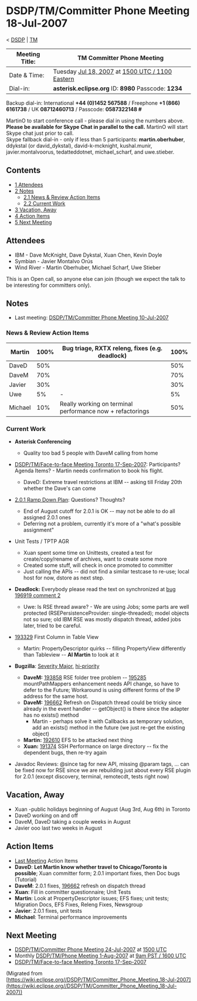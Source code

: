 

DSDP/TM/Committer Phone Meeting 18-Jul-2007
===========================================

< [DSDP](https://wiki.eclipse.org/DSDP "DSDP")‎ | [TM](./TM "DSDP/TM")

| Meeting Title: | **TM Committer Phone Meeting** |
| --- | --- |
| Date & Time: | Tuesday [Jul 18, 2007](./index.php?title=Jul_18,_2007&action=edit&redlink=1 "Jul 18, 2007 (page does not exist)") at [1500 UTC / 1100 Eastern](http://www.timeanddate.com/worldclock/meetingdetails.html?year=2007&month=7&day=18&hour=15&min=00&sec=0&p1=224&p2=159&p3=250&p4=136&p5=223&iv=1800) |
| Dial-in: | **asterisk.eclipse.org** ID: **8980** Passcode: **1234** |

Backup dial-in: International **+44 (0)1452 567588** / Freephone **+1 (866) 6161738** / UK **08712460713** / Passcode: **0587322148 #**

  
MartinO to start conference call - please dial in using the numbers above.  
**Please be available for Skype Chat in parallel to the call.** MartinO will start Skype chat just prior to call.  
Skype fallback dial-in - only if less than 5 participants: **martin.oberhuber**, ddykstal (or david\_dykstal), david-k-mcknight, kushal.munir, javier.montalvoorus, tedatteddotnet, michael\_scharf, and uwe.stieber.  

Contents
--------

*   [1 Attendees](#Attendees)
*   [2 Notes](#Notes)
    *   [2.1 News & Review Action Items](#News-.26-Review-Action-Items)
    *   [2.2 Current Work](#Current-Work)
*   [3 Vacation, Away](#Vacation.2C-Away)
*   [4 Action Items](#Action-Items)
*   [5 Next Meeting](#Next-Meeting)

Attendees
---------

*   IBM - Dave McKnight, Dave Dykstal, Xuan Chen, Kevin Doyle
*   Symbian - Javier Montalvo Orús
*   Wind River - Martin Oberhuber, Michael Scharf, Uwe Stieber

This is an Open call, so anyone else can join (though we expect the talk to be interesting for committers only).

Notes
-----

*   Last meeting: [DSDP/TM/Committer Phone Meeting 10-Jul-2007](./Committer_Phone_Meeting_10-Jul-2007 "DSDP/TM/Committer Phone Meeting 10-Jul-2007")

### News & Review Action Items

| Martin | 100% | Bug triage, RXTX releng, fixes (e.g. deadlock) | 100% |
| --- | --- | --- | --- |
| DaveD | 50% |  | 50% |
| DaveM | 70% |  | 70% |
| Javier | 30% |  | 30% |
| Uwe | 5% | - | 5% |
| Michael | 10% | Really working on terminal performance now + refactorings | 50% |

### Current Work

*   **Asterisk Conferencing**
    *   Quality too bad 5 people with DaveM calling from home

  

*   [DSDP/TM/Face-to-face Meeting Toronto 17-Sep-2007](./Face-to-face_Meeting_Toronto_17-Sep-2007 "DSDP/TM/Face-to-face Meeting Toronto 17-Sep-2007"): Participants? Agenda Items? - Martin needs confirmation to book his flight.
    *   DaveD: Extreme travel restrictions at IBM -- asking till Friday 20th whether the Dave's can come
*   [2.0.1 Ramp Down Plan](./TM_2.0_Ramp_down_Plan_for_Europa#Ramp_down_for_Europa_SR1_.2828-Sep-2007.29 "TM 2.0 Ramp down Plan for Europa"): Questions? Thoughts?
    *   End of August cutoff for 2.0.1 is OK -- may not be able to do all assigned 2.0.1 ones
    *   Deferring not a problem, currently it's more of a "what's possible assignment"
*   Unit Tests / TPTP AGR
    *   Xuan spent some time on Unittests, created a test for create/copy/rename of archives, want to create some more
    *   Created some stuff, will check in once promoted to committer
    *   Just calling the APIs -- did not find a similar testcase to re-use; local host for now, dstore as next step.

  

*   **Deadlock:** Everybody please read the text on synchronized at [bug 196919 comment 2](https://bugs.eclipse.org/bugs/show_bug.cgi?id=196919#c2)
    *   Uwe: Is RSE thread aware? - We are using Jobs; some parts are well protected (RSEPersistenceProvider: single-threaded); model objects not so sure; old IBM RSE was mostly dispatch thread, added jobs later, tried to be careful.

*   [193329](https://bugs.eclipse.org/bugs/show_bug.cgi?id=193329) First Column in Table View
    *   Martin: PropertyDescriptor quirks -- filling PropertyView differently than Tableview -- **AI Martin** to look at it

  

*   **Bugzilla**: [Severity Major](https://bugs.eclipse.org/bugs/buglist.cgi?query_format=advanced&classification=DSDP&product=Target+Management&bug_status=UNCONFIRMED&bug_status=NEW&bug_status=ASSIGNED&bug_status=REOPENED&bug_severity=blocker&bug_severity=critical&bug_severity=major&cmdtype=doit), [hi-priority](https://bugs.eclipse.org/bugs/buglist.cgi?query_format=advanced&classification=DSDP&product=Target+Management&bug_status=UNCONFIRMED&bug_status=NEW&bug_status=ASSIGNED&bug_status=REOPENED&cmdtype=doit&field0-0-0=priority&type0-0-0=regexp&value0-0-0=P%5B12%5D&field0-0-1=bug_severity&type0-0-1=regexp&value0-0-1=blocker%7Ccritical%7Cmajor)
    *   **DaveM:** [193858](https://bugs.eclipse.org/bugs/show_bug.cgi?id=193858) RSE folder tree problem -- [195285](https://bugs.eclipse.org/bugs/show_bug.cgi?id=195285) mountPathMappers enhancement needs API change, so have to defer to the Future; Workaround is using different forms of the IP address for the same host.
    *   **DaveM:** [196662](https://bugs.eclipse.org/bugs/show_bug.cgi?id=196662) Refresh on Dispatch thread could be tricky since already in the event handler -- getObject() is there since the adapter has no exists() method
        *   Martin - perhaps solve it with Callbacks as temporary solution, add an exists() method in the future (we just re-get the existing object)
    *   **Martin:** [192610](https://bugs.eclipse.org/bugs/show_bug.cgi?id=192610) EFS to be attacked next thing
    *   **Xuan:** [191374](https://bugs.eclipse.org/bugs/show_bug.cgi?id=191374) SSH Performance on large directory -- fix the dependent bugs, then re-try again

  

*   Javadoc Reviews: @since tag for new API, missing @param tags, ... can be fixed now for RSE since we are rebuilding just about every RSE plugin for 2.0.1 (except discovery, terminal, remotecdt, tests right now)

Vacation, Away
--------------

*   Xuan -public holidays beginning of August (Aug 3rd, Aug 6th) in Toronto
*   DaveD working on and off
*   DaveM, DaveD taking a couple weeks in August
*   Javier ooo last two weeks in August

Action Items
------------

*   [Last Meeting](./Committer_Phone_Meeting_10-Jul-2007#Action_Items "DSDP/TM/Committer Phone Meeting 10-Jul-2007") Action Items
*   **DaveD**: **Let Martin know whether travel to Chicago/Toronto is possible**; Xuan committer form; 2.0.1 important fixes, then Doc bugs (Tutorial)
*   **DaveM**: 2.0.1 fixes, [196662](https://bugs.eclipse.org/bugs/show_bug.cgi?id=196662) refresh on dispatch thread
*   **Xuan**: Fill in committer questionnaire; Unit Tests
*   **Martin**: Look at PropertyDescriptor issues; EFS fixes; unit tests; Migration Docs, EFS Fixes, Releng Fixes, Newsgroup
*   **Javier**: 2.0.1 fixes, unit tests
*   **Michael**: Terminal performance improvements

Next Meeting
------------

*   [DSDP/TM/Committer Phone Meeting 24-Jul-2007](./Committer_Phone_Meeting_24-Jul-2007 "DSDP/TM/Committer Phone Meeting 24-Jul-2007") at [1500 UTC](http://www.timeanddate.com/worldclock/meetingdetails.html?year=2007&month=7&day=24&hour=15&min=00&sec=0&p1=224&p2=159&p3=250&p4=136&p5=223&iv=1800)
*   Monthly [DSDP/TM/Phone Meeting 1-Aug-2007](./Phone_Meeting_1-Aug-2007 "DSDP/TM/Phone Meeting 1-Aug-2007") at [9am PST / 1600 UTC](http://www.timeanddate.com/worldclock/fixedtime.html?month=8&day=1&year=2007&hour=16&min=00&sec=0&p1=0)
*   [DSDP/TM/Face-to-face Meeting Toronto 17-Sep-2007](./Face-to-face_Meeting_Toronto_17-Sep-2007 "DSDP/TM/Face-to-face Meeting Toronto 17-Sep-2007")


(Migrated from [https://wiki.eclipse.org//DSDP/TM/Committer_Phone_Meeting_18-Jul-2007](https://wiki.eclipse.org//DSDP/TM/Committer_Phone_Meeting_18-Jul-2007))